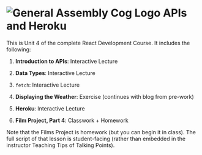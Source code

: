 # ![General Assembly Cog Logo](https://ga-dash.s3.amazonaws.com/production/assets/logo-9f88ae6c9c3871690e33280fcf557f33.png)  APIs and Heroku

This is Unit 4 of the complete React Development Course. It includes the following:

1) **Introduction to APIs**: Interactive Lecture

2) **Data Types**: Interactive Lecture

3) `fetch`: Interactive Lecture 

4) **Displaying the Weather**: Exercise (continues with blog from pre-work)

5) **Heroku**: Interactive Lecture

6) **Film Project, Part 4**: Classwork + Homework

Note that the Films Project is homework (but you can begin it in class). The full script of that lesson is student-facing (rather than embedded in the instructor Teaching Tips of Talking Points).
